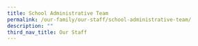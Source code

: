 ```yaml
---
title: School Administrative Team
permalink: /our-family/our-staff/school-administrative-team/
description: ""
third_nav_title: Our Staff
---
```

